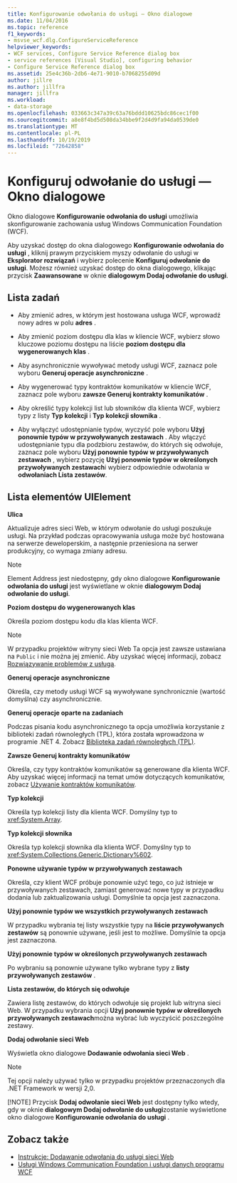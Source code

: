 ```yaml
---
title: Konfigurowanie odwołania do usługi — Okno dialogowe
ms.date: 11/04/2016
ms.topic: reference
f1_keywords:
- msvse_wcf.dlg.ConfigureServiceReference
helpviewer_keywords:
- WCF services, Configure Service Reference dialog box
- service references [Visual Studio], configuring behavior
- Configure Service Reference dialog box
ms.assetid: 25e4c36b-2db6-4e71-9010-b7068255d09d
author: jillre
ms.author: jillfra
manager: jillfra
ms.workload:
- data-storage
ms.openlocfilehash: 033663c347a39c63a76bddd10625bdc86cec1f00
ms.sourcegitcommit: a8e8f4bd5d508da34bbe9f2d4d9fa94da0539de0
ms.translationtype: MT
ms.contentlocale: pl-PL
ms.lasthandoff: 10/19/2019
ms.locfileid: "72642858"
---
```

# <a name="configure-service-reference-dialog-box"></a>Konfiguruj odwołanie do usługi — Okno dialogowe

Okno dialogowe **Konfigurowanie odwołania do usługi** umożliwia skonfigurowanie zachowania usług Windows Communication Foundation (WCF).

Aby uzyskać dostęp do okna dialogowego **Konfigurowanie odwołania do usługi** , kliknij prawym przyciskiem myszy odwołanie do usługi w **Eksplorator rozwiązań** i wybierz polecenie **Konfiguruj odwołanie do usługi**. Możesz również uzyskać dostęp do okna dialogowego, klikając przycisk **Zaawansowane** w oknie **dialogowym Dodaj odwołanie do usługi**.

## <a name="task-list"></a>Lista zadań

- Aby zmienić adres, w którym jest hostowana usługa WCF, wprowadź nowy adres w polu **adres** .

- Aby zmienić poziom dostępu dla klas w kliencie WCF, wybierz słowo kluczowe poziomu dostępu na liście **poziom dostępu dla wygenerowanych klas** .

- Aby asynchronicznie wywoływać metody usługi WCF, zaznacz pole wyboru **Generuj operacje asynchroniczne** .

- Aby wygenerować typy kontraktów komunikatów w kliencie WCF, zaznacz pole wyboru **zawsze Generuj kontrakty komunikatów** .

- Aby określić typy kolekcji list lub słowników dla klienta WCF, wybierz typy z listy **Typ kolekcji** i **Typ kolekcji słownika** .

- Aby wyłączyć udostępnianie typów, wyczyść pole wyboru **Użyj ponownie typów w przywoływanych zestawach** . Aby włączyć udostępnianie typu dla podzbioru zestawów, do których się odwołuje, zaznacz pole wyboru **Użyj ponownie typów w przywoływanych zestawach** , wybierz pozycję **Użyj ponownie typów w określonych przywoływanych zestawach**i wybierz odpowiednie odwołania w **odwołaniach Lista zestawów**.

## <a name="uielement-list"></a>Lista elementów UIElement

**Ulica**

Aktualizuje adres sieci Web, w którym odwołanie do usługi poszukuje usługi. Na przykład podczas opracowywania usługa może być hostowana na serwerze deweloperskim, a następnie przeniesiona na serwer produkcyjny, co wymaga zmiany adresu.

> [!NOTE]
> Element Address jest niedostępny, gdy okno dialogowe **Konfigurowanie odwołania do usługi** jest wyświetlane w oknie **dialogowym Dodaj odwołanie do usługi**.

**Poziom dostępu do wygenerowanych klas**

Określa poziom dostępu kodu dla klas klienta WCF.

> [!NOTE]
> W przypadku projektów witryny sieci Web Ta opcja jest zawsze ustawiana na `Public` i nie można jej zmienić. Aby uzyskać więcej informacji, zobacz [Rozwiązywanie problemów z usługą](../data-tools/troubleshooting-service-references.md).

**Generuj operacje asynchroniczne**

Określa, czy metody usługi WCF są wywoływane synchronicznie (wartość domyślna) czy asynchronicznie.

**Generuj operacje oparte na zadaniach**

Podczas pisania kodu asynchronicznego ta opcja umożliwia korzystanie z biblioteki zadań równoległych (TPL), która została wprowadzona w programie .NET 4. Zobacz [Biblioteka zadań równoległych (TPL)](/dotnet/standard/parallel-programming/task-parallel-library-tpl).

**Zawsze Generuj kontrakty komunikatów**

Określa, czy typy kontraktów komunikatów są generowane dla klienta WCF. Aby uzyskać więcej informacji na temat umów dotyczących komunikatów, zobacz [Używanie kontraktów komunikatów](/dotnet/framework/wcf/feature-details/using-message-contracts).

**Typ kolekcji**

Określa typ kolekcji listy dla klienta WCF. Domyślny typ to <xref:System.Array>.

**Typ kolekcji słownika**

Określa typ kolekcji słownika dla klienta WCF. Domyślny typ to <xref:System.Collections.Generic.Dictionary%602>.

**Ponowne używanie typów w przywoływanych zestawach**

Określa, czy klient WCF próbuje ponownie użyć tego, co już istnieje w przywoływanych zestawach, zamiast generować nowe typy w przypadku dodania lub zaktualizowania usługi. Domyślnie ta opcja jest zaznaczona.

**Użyj ponownie typów we wszystkich przywoływanych zestawach**

W przypadku wybrania tej listy wszystkie typy na **liście przywoływanych zestawów** są ponownie używane, jeśli jest to możliwe. Domyślnie ta opcja jest zaznaczona.

**Użyj ponownie typów w określonych przywoływanych zestawach**

Po wybraniu są ponownie używane tylko wybrane typy z **listy przywoływanych zestawów** .

**Lista zestawów, do których się odwołuje**

Zawiera listę zestawów, do których odwołuje się projekt lub witryna sieci Web. W przypadku wybrania opcji **Użyj ponownie typów w określonych przywoływanych zestawach**można wybrać lub wyczyścić poszczególne zestawy.

**Dodaj odwołanie sieci Web**

Wyświetla okno dialogowe **Dodawanie odwołania sieci Web** .

> [!NOTE]
> Tej opcji należy używać tylko w przypadku projektów przeznaczonych dla .NET Framework w wersji 2,0.
>
> [!NOTE]
> Przycisk **Dodaj odwołanie sieci Web** jest dostępny tylko wtedy, gdy w oknie **dialogowym Dodaj odwołanie do usługi**zostanie wyświetlone okno dialogowe **Konfigurowanie odwołania do usługi** .

## <a name="see-also"></a>Zobacz także

- [Instrukcje: Dodawanie odwołania do usługi sieci Web](how-to-add-update-or-remove-a-wcf-data-service-reference.md)
- [Usługi Windows Communication Foundation i usługi danych programu WCF](../data-tools/configure-service-reference-dialog-box.md)